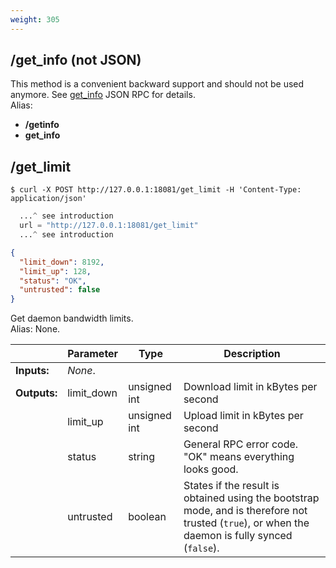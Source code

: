 ```yaml
---
weight: 305
---
```


## **/get_info (not JSON)**

This method is a convenient backward support and should not be used anymore. See [get_info](#get-info) JSON RPC for details.  
Alias:

* **/getinfo**
* **get_info**

## **/get_limit**

```shell
$ curl -X POST http://127.0.0.1:18081/get_limit -H 'Content-Type: application/json'
```
```python
  ...^ see introduction
  url = "http://127.0.0.1:18081/get_limit"
  ...^ see introduction
```
```json
{
  "limit_down": 8192,
  "limit_up": 128,
  "status": "OK",
  "untrusted": false
}
```
Get daemon bandwidth limits.  
Alias: None.  

|             | Parameter  | Type         | Description
| ---         | ---        | ---          | ---
|**Inputs:**  | *None*.    |              |
|**Outputs:** | limit_down | unsigned int | Download limit in kBytes per second
|             | limit_up   | unsigned int | Upload limit in kBytes per second
|             | status     | string       | General RPC error code. "OK" means everything looks good.
|             | untrusted  | boolean      | States if the result is obtained using the bootstrap mode, and is therefore not trusted (`true`), or when the daemon is fully synced (`false`).